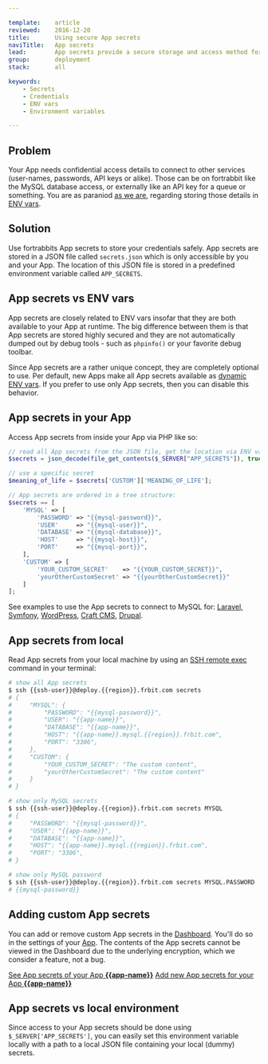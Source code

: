 ```yaml
---

template:    article
reviewed:    2016-12-20
title:       Using secure App secrets
naviTitle:   App secrets
lead:        App secrets provide a secure storage and access method for all the credentials your App needs to run.
group:       deployment
stack:       all

keywords:
    - Secrets
    - Credentials
    - ENV vars
    - Environment variables

---
```


## Problem

Your App needs confidential access details to connect to other services (user-names, passwords, API keys or alike). Those can be on fortrabbit like the MySQL database access, or externally like an API key for a queue or something. You are as paraniod [as we are](//blog.fortrabbit.com/how-to-keep-a-secret), regarding storing those details in [ENV vars](/env-vars).

## Solution

Use fortrabbits App secrets to store your credentials safely. App secrets are stored in a JSON file called `secrets.json` which is only accessible by you and your App. The location of this JSON file is stored in a predefined environment variable called `APP_SECRETS`.

## App secrets vs ENV vars

App secrets are closely related to ENV vars insofar that they are both available to your App at runtime. The big difference between them is that App secrets are stored highly secured and they are not automatically dumped out by debug tools - such as `phpinfo()` or your favorite debug toolbar.

Since App secrets are a rather unique concept, they are completely optional to use. Per default, new Apps make all App secrets available as [dynamic ENV vars](env-vars#toc-dynamic-env-vars). If you prefer to use only App secrets, then you can disable this behavior.

## App secrets in your App

Access App secrets from inside your App via PHP like so:

```php
// read all App secrets from the JSON file, get the location via ENV var
$secrets = json_decode(file_get_contents($_SERVER["APP_SECRETS"]), true);

// use a specific secret
$meaning_of_life = $secrets['CUSTOM']['MEANING_OF_LIFE'];
```

```php
// App secrets are ordered in a tree structure:
$secrets == [
    'MYSQL' => [
        'PASSWORD' => "{{mysql-password}}",
        'USER'     => "{{mysql-user}}",
        'DATABASE' => "{{mysql-database}}",
        'HOST'     => "{{mysql-host}}",
        'PORT'     => "{{mysql-port}}",
    ],
    'CUSTOM' => [
        'YOUR_CUSTOM_SECRET'    => "{{YOUR_CUSTOM_SECRET}}",
        'yourOtherCustomSecret' => "{{yourOtherCustomSecret}}"
    ]
];
```

See examples to use the App secrets to connect to MySQL for: [Laravel](install-laravel-pro#toc-mysql), [Symfony](install-symfony-pro#toc-mysql), [WordPress](install-wordpress-pro#toc-mysql), [Craft CMS](install-craft-pro#toc-mysql), [Drupal](install-drupal-pro#toc-mysql).


## App secrets from local

Read App secrets from your local machine by using an [SSH remote exec](/remote-ssh-execution-pro) command in your terminal:

```bash
# show all App secrets
$ ssh {{ssh-user}}@deploy.{{region}}.frbit.com secrets
# {
#     "MYSQL": {
#         "PASSWORD": "{{mysql-password}}",
#         "USER": "{{app-name}}",
#         "DATABASE": "{{app-name}}",
#         "HOST": "{{app-name}}.mysql.{{region}}.frbit.com",
#         "PORT": "3306",
#     },
#     "CUSTOM": {
#         "YOUR_CUSTOM_SECRET": "The custom content",
#         "yourOtherCustomSecret": "The custom content"
#     }
# }

# show only MySQL secrets
$ ssh {{ssh-user}}@deploy.{{region}}.frbit.com secrets MYSQL
# {
#     "PASSWORD": "{{mysql-password}}",
#     "USER": "{{app-name}}",
#     "DATABASE": "{{app-name}}",
#     "HOST": "{{app-name}}.mysql.{{region}}.frbit.com",
#     "PORT": "3306",
# }

# show only MySQL password
$ ssh {{ssh-user}}@deploy.{{region}}.frbit.com secrets MYSQL.PASSWORD
# {{mysql-password}}
```


## Adding custom App secrets

You can add or remove custom App secrets in the [Dashboard](dashboard). You'll do so in the settings of your [App](app). The contents of the App secrets cannot be viewed in the Dashboard due to the underlying encryption, which we consider a feature, not a bug.

<div markdown="1" data-user="known">

[See App secrets of your App **{{app-name}}**](https://dashboard.fortrabbit.com/apps/{{app-name}}/secrets)
[Add new App secrets for your App **{{app-name}}**](https://dashboard.fortrabbit.com/apps/{{app-name}}/secrets/new)

</div>


## App secrets vs local environment

Since access to your App secrets should be done using `$_SERVER['APP_SECRETS']`, you can easily set this environment variable locally with a path to a local JSON file containing your local (dummy) secrets.
